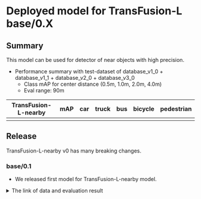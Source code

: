 # Deployed model for TransFusion-L base/0.X
## Summary

This model can be used for detector of near objects with high precision.

- Performance summary with test-dataset of database_v1_0 + database_v1_1 + database_v2_0 + database_v3_0
  - Class mAP for center distance (0.5m, 1.0m, 2.0m, 4.0m)
  - Eval range: 90m

| TransFusion-L-nearby | mAP | car | truck | bus | bicycle | pedestrian |
| -------------------- | --- | --- | ----- | --- | ------- | ---------- |
|                      |     |     |       |     |         |            |

## Release

TransFusion-L-nearby v0 has many breaking changes.

### base/0.1

- We released first model for TransFusion-L-nearby model.

<details>
<summary> The link of data and evaluation result </summary>

- Main parameter
  - range = 51.2m
  - voxel_size = [0.2, 0.2, 10]
  - grid_size = [512, 512, 1]
- model
  - Training dataset: database_v1_0 + database_v1_1
  - Eval dataset: database_v1_0 + database_v1_1
  - [Config file path](https://github.com/tier4/autoware-ml/blob/3df40a10310dff2d12e4590e26f81017e002a2a0/projects/TransFusion/configs/t4dataset/transfusion_lidar_pillar_second_secfpn_1xb1-cyclic-20e_t4xx1_50m_512grid.py)
  - [Deployed ROS parameter file](https://awf.ml.dev.web.auto/perception/models/transfusion/t4xx1_50m/v1/transfusion_ml_package.param.yaml)
  - [Deployed onnx model](https://awf.ml.dev.web.auto/perception/models/transfusion/t4xx1_50m/v1/transfusion.onnx)
  - [Training results](https://awf.ml.dev.web.auto/perception/models/transfusion/t4xx1_50m/v1/logs.zip)
  - train time: RTX3090 * 1 * 7 days
  - Total mAP to test dataset (eval range = 50m): 0.751

| class_name | mAP  | AP@0.5m | AP@1.0m | AP@2.0m | AP@4.0m |
| ---------- | ---- | ------- | ------- | ------- | ------- |
| car        | 87.2 | 70.1    | 89.0    | 94.3    | 95.6    |
| truck      | 70.7 | 39.8    | 70.9    | 82.6    | 89.4    |
| bus        | 84.7 | 64.9    | 87.6    | 93.1    | 93.1    |
| bicycle    | 67.9 | 63.1    | 69.4    | 69.6    | 69.6    |
| pedestrian | 64.9 | 57.0    | 62.6    | 68.1    | 71.9    |

</details>
